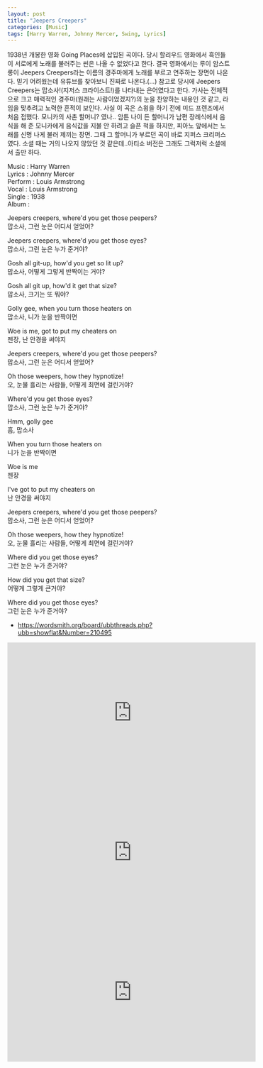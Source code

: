 ```yaml
---
layout: post
title: "Jeepers Creepers"
categories: [Music]
tags: [Harry Warren, Johnny Mercer, Swing, Lyrics]
---
```


1938년 개봉한 영화 Going Places에 삽입된 곡이다. 당시 할리우드 영화에서 흑인들이 서로에게 노래를 불러주는 씬은 나올 수 없었다고 한다. 결국 영화에서는 루이 암스트롱이 Jeepers Creepers라는 이름의 경주마에게 노래를 부르고 연주하는 장면이 나온다. 믿기 어려웠는데 유튜브를 찾아보니 진짜로 나온다.(...) 참고로 당시에 Jeepers Creepers는 맙소사!(지저스 크라이스트!)를 나타내는 은어였다고 한다. 가사는 전체적으로 크고 매력적인 경주마(원래는 사람이었겠지?)의 눈을 찬양하는 내용인 것 같고, 라임을 맞추려고 노력한 흔적이 보인다. 사실 이 곡은 스윙을 하기 전에 미드 프렌즈에서 처음 접했다. 모니카의 사촌 할머니? 였나.. 암튼 나이 든 할머니가 남편 장례식에서 음식을 해 준 모니카에게 음식값을 지불 안 하려고 슬픈 척을 하지만, 피아노 앞에서는 노래를 신명 나게 불러 제끼는 장면. 그때 그 할머니가 부르던 곡이 바로 지퍼스 크리퍼스였다. 소셜 때는 거의 나오지 않았던 것 같은데..아티쇼 버전은 그래도 그럭저럭 소셜에서 출만 하다.

Music : Harry Warren  
Lyrics : Johnny Mercer  
Perform : Louis Armstrong  
Vocal : Louis Armstrong  
Single : 1938  
Album :  

Jeepers creepers, where'd you get those peepers?  
맙소사, 그런 눈은 어디서 얻었어?  

Jeepers creepers, where'd you get those eyes?  
맙소사, 그런 눈은 누가 준거야?  

Gosh all git-up, how'd you get so lit up?  
맙소사, 어떻게 그렇게 반짝이는 거야?  

Gosh all git up, how'd it get that size?  
맙소사, 크기는 또 뭐야?  

Golly gee, when you turn those heaters on  
맙소사, 니가 눈을 반짝이면  

Woe is me, got to put my cheaters on  
젠장, 난 안경을 써야지  

Jeepers creepers, where'd you get those peepers?  
맙소사, 그런 눈은 어디서 얻었어?  

Oh those weepers, how they hypnotize!  
오, 눈물 흘리는 사람들, 어떻게 최면에 걸린거야?  

Where'd you get those eyes?  
맙소사, 그런 눈은 누가 준거야?  

Hmm, golly gee  
흠, 맙소사  

When you turn those heaters on  
니가 눈을 반짝이면  

Woe is me  
젠장  

I've got to put my cheaters on  
난 안경을 써야지  

Jeepers creepers, where'd you get those peepers?  
맙소사, 그런 눈은 어디서 얻었어?  

Oh those weepers, how they hypnotize!  
오, 눈물 흘리는 사람들, 어떻게 최면에 걸린거야?  

Where did you get those eyes?  
그런 눈은 누가 준거야?  

How did you get that size?  
어떻게 그렇게 큰거야?  

Where did you get those eyes?  
그런 눈은 누가 준거야?  

* https://wordsmith.org/board/ubbthreads.php?ubb=showflat&Number=210495


<iframe width="560" height="315" src="https://www.youtube.com/embed/MSxshj-tdcE" title="YouTube video player" frameborder="0" allow="accelerometer; autoplay; clipboard-write; encrypted-media; gyroscope; picture-in-picture" allowfullscreen></iframe>

<iframe width="560" height="315" src="https://www.youtube.com/embed/TbdwYfM3ECM" title="YouTube video player" frameborder="0" allow="accelerometer; autoplay; clipboard-write; encrypted-media; gyroscope; picture-in-picture" allowfullscreen></iframe>

<iframe width="560" height="315" src="https://www.youtube.com/embed/25EgFXCmWCY" title="YouTube video player" frameborder="0" allow="accelerometer; autoplay; clipboard-write; encrypted-media; gyroscope; picture-in-picture" allowfullscreen></iframe>
